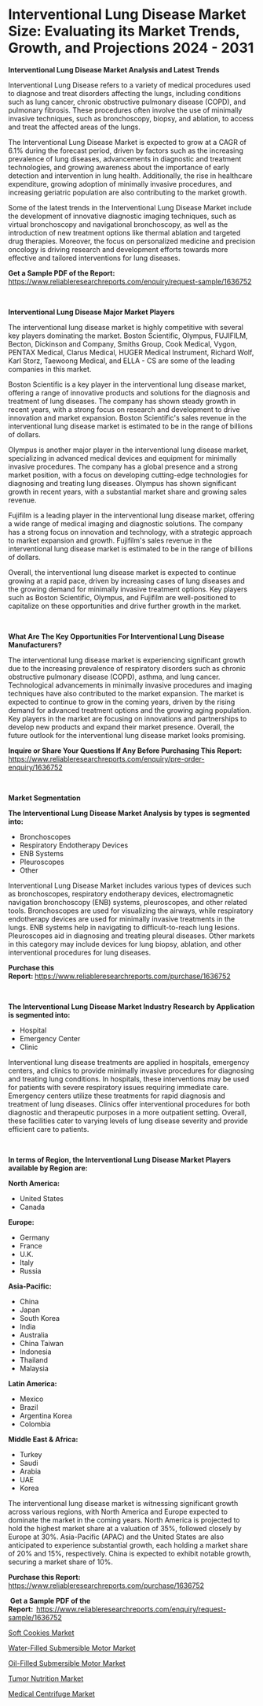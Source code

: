 <p><h1>Interventional Lung Disease Market Size: Evaluating its Market Trends, Growth, and Projections 2024 - 2031</h1></p><p><strong>Interventional Lung Disease Market Analysis and Latest Trends</strong></p>
<p><p>Interventional Lung Disease refers to a variety of medical procedures used to diagnose and treat disorders affecting the lungs, including conditions such as lung cancer, chronic obstructive pulmonary disease (COPD), and pulmonary fibrosis. These procedures often involve the use of minimally invasive techniques, such as bronchoscopy, biopsy, and ablation, to access and treat the affected areas of the lungs.</p><p>The Interventional Lung Disease Market is expected to grow at a CAGR of 6.1% during the forecast period, driven by factors such as the increasing prevalence of lung diseases, advancements in diagnostic and treatment technologies, and growing awareness about the importance of early detection and intervention in lung health. Additionally, the rise in healthcare expenditure, growing adoption of minimally invasive procedures, and increasing geriatric population are also contributing to the market growth.</p><p>Some of the latest trends in the Interventional Lung Disease Market include the development of innovative diagnostic imaging techniques, such as virtual bronchoscopy and navigational bronchoscopy, as well as the introduction of new treatment options like thermal ablation and targeted drug therapies. Moreover, the focus on personalized medicine and precision oncology is driving research and development efforts towards more effective and tailored interventions for lung diseases.</p></p>
<p><strong>Get a Sample PDF of the Report:&nbsp;</strong> <a href="https://www.reliableresearchreports.com/enquiry/request-sample/1636752">https://www.reliableresearchreports.com/enquiry/request-sample/1636752</a></p>
<p>&nbsp;</p>
<p><strong>Interventional Lung Disease Major Market Players</strong></p>
<p><p>The interventional lung disease market is highly competitive with several key players dominating the market. Boston Scientific, Olympus, FUJIFILM, Becton, Dickinson and Company, Smiths Group, Cook Medical, Vygon, PENTAX Medical, Clarus Medical, HUGER Medical Instrument, Richard Wolf, Karl Storz, Taewoong Medical, and ELLA - CS are some of the leading companies in this market.</p><p>Boston Scientific is a key player in the interventional lung disease market, offering a range of innovative products and solutions for the diagnosis and treatment of lung diseases. The company has shown steady growth in recent years, with a strong focus on research and development to drive innovation and market expansion. Boston Scientific's sales revenue in the interventional lung disease market is estimated to be in the range of billions of dollars.</p><p>Olympus is another major player in the interventional lung disease market, specializing in advanced medical devices and equipment for minimally invasive procedures. The company has a global presence and a strong market position, with a focus on developing cutting-edge technologies for diagnosing and treating lung diseases. Olympus has shown significant growth in recent years, with a substantial market share and growing sales revenue.</p><p>Fujifilm is a leading player in the interventional lung disease market, offering a wide range of medical imaging and diagnostic solutions. The company has a strong focus on innovation and technology, with a strategic approach to market expansion and growth. Fujifilm's sales revenue in the interventional lung disease market is estimated to be in the range of billions of dollars.</p><p>Overall, the interventional lung disease market is expected to continue growing at a rapid pace, driven by increasing cases of lung diseases and the growing demand for minimally invasive treatment options. Key players such as Boston Scientific, Olympus, and Fujifilm are well-positioned to capitalize on these opportunities and drive further growth in the market.</p></p>
<p>&nbsp;</p>
<p><strong>What Are The Key Opportunities For Interventional Lung Disease Manufacturers?</strong></p>
<p><p>The interventional lung disease market is experiencing significant growth due to the increasing prevalence of respiratory disorders such as chronic obstructive pulmonary disease (COPD), asthma, and lung cancer. Technological advancements in minimally invasive procedures and imaging techniques have also contributed to the market expansion. The market is expected to continue to grow in the coming years, driven by the rising demand for advanced treatment options and the growing aging population. Key players in the market are focusing on innovations and partnerships to develop new products and expand their market presence. Overall, the future outlook for the interventional lung disease market looks promising.</p></p>
<p><strong>Inquire or Share Your Questions If Any Before Purchasing This Report:</strong> <a href="https://www.reliableresearchreports.com/enquiry/pre-order-enquiry/1636752">https://www.reliableresearchreports.com/enquiry/pre-order-enquiry/1636752</a></p>
<p>&nbsp;</p>
<p><strong>Market Segmentation</strong></p>
<p><strong>The Interventional Lung Disease Market Analysis by types is segmented into:</strong></p>
<p><ul><li>Bronchoscopes</li><li>Respiratory Endotherapy Devices</li><li>ENB Systems</li><li>Pleuroscopes</li><li>Other</li></ul></p>
<p><p>Interventional Lung Disease Market includes various types of devices such as bronchoscopes, respiratory endotherapy devices, electromagnetic navigation bronchoscopy (ENB) systems, pleuroscopes, and other related tools. Bronchoscopes are used for visualizing the airways, while respiratory endotherapy devices are used for minimally invasive treatments in the lungs. ENB systems help in navigating to difficult-to-reach lung lesions. Pleuroscopes aid in diagnosing and treating pleural diseases. Other markets in this category may include devices for lung biopsy, ablation, and other interventional procedures for lung diseases.</p></p>
<p><strong>Purchase this Report:&nbsp;</strong><a href="https://www.reliableresearchreports.com/purchase/1636752">https://www.reliableresearchreports.com/purchase/1636752</a></p>
<p>&nbsp;</p>
<p><strong>The Interventional Lung Disease Market Industry Research by Application is segmented into:</strong></p>
<p><ul><li>Hospital</li><li>Emergency Center</li><li>Clinic</li></ul></p>
<p><p>Interventional lung disease treatments are applied in hospitals, emergency centers, and clinics to provide minimally invasive procedures for diagnosing and treating lung conditions. In hospitals, these interventions may be used for patients with severe respiratory issues requiring immediate care. Emergency centers utilize these treatments for rapid diagnosis and treatment of lung diseases. Clinics offer interventional procedures for both diagnostic and therapeutic purposes in a more outpatient setting. Overall, these facilities cater to varying levels of lung disease severity and provide efficient care to patients.</p></p>
<p>&nbsp;</p>
<p><strong>In terms of Region, the Interventional Lung Disease Market Players available by Region are:</strong></p>
<p>
    <p> <strong> North America: </strong>
        <ul>
            <li>United States</li>
            <li>Canada</li>
        </ul>
        </p> 
    <p> <strong> Europe: </strong>
        <ul>
            <li>Germany</li>
            <li>France</li>
            <li>U.K.</li>
            <li>Italy</li>
            <li>Russia</li>
        </ul>
        </p> 
    <p> <strong> Asia-Pacific: </strong>
        <ul>
            <li>China</li>
            <li>Japan</li>
            <li>South Korea</li>
            <li>India</li>
            <li>Australia</li>
            <li>China Taiwan</li>
            <li>Indonesia</li>
            <li>Thailand</li>
            <li>Malaysia</li>
        </ul>
        </p> 
    <p> <strong> Latin America: </strong>
        <ul>
            <li>Mexico</li>
            <li>Brazil</li>
            <li>Argentina Korea</li>
            <li>Colombia</li>
        </ul>
        </p> 
    <p> <strong> Middle East & Africa: </strong>
        <ul>
            <li>Turkey</li>
            <li>Saudi</li>
            <li>Arabia</li>
            <li>UAE</li>
            <li>Korea</li>
        </ul>
    </p>
    </p>
<p><p>The interventional lung disease market is witnessing significant growth across various regions, with North America and Europe expected to dominate the market in the coming years. North America is projected to hold the highest market share at a valuation of 35%, followed closely by Europe at 30%. Asia-Pacific (APAC) and the United States are also anticipated to experience substantial growth, each holding a market share of 20% and 15%, respectively. China is expected to exhibit notable growth, securing a market share of 10%.</p></p>
<p><strong>Purchase this Report: </strong><a href="https://www.reliableresearchreports.com/purchase/1636752">https://www.reliableresearchreports.com/purchase/1636752</a></p>
<p>&nbsp;<strong>Get a Sample PDF of the Report:&nbsp;&nbsp;</strong><a href="https://www.reliableresearchreports.com/enquiry/request-sample/1636752">https://www.reliableresearchreports.com/enquiry/request-sample/1636752</a></p>
<p><strong></strong></p>
<p><p><a href="https://issuu.com/reportprime-2/docs/soft-cookies-market-size-2030.pptx">Soft Cookies Market</a></p><p><a href="https://github.com/angelajermaine/Market-Research-Report-List-1/blob/main/water-filled-submersible-motor-market.md">Water-Filled Submersible Motor Market</a></p><p><a href="https://github.com/provorikovar/Market-Research-Report-List-3/blob/main/oil-filled-submersible-motor-market.md">Oil-Filled Submersible Motor Market</a></p><p><a href="https://issuu.com/reportprime-2/docs/tumor-nutrition-market-size-2030.pptx">Tumor Nutrition Market</a></p><p><a href="https://medium.com/@chiragreportprime/medical-centrifuge-market-insight-market-trends-growth-forecasted-from-2024-to-2031-2fc5a4e73b77">Medical Centrifuge Market</a></p></p>